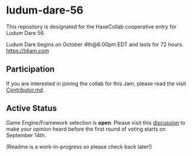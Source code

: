 # ludum-dare-56
This repository is designated for the HaxeCollab cooperative entry for Ludum Dare 56.

Ludum Dare begins on October 4th@6:00pm EDT and lasts for 72 hours.
https://ldjam.com

## Participation
If you are interested in joining the collab for this Jam, please read the visit [Contributor.md](https://github.com/haxecollab/ludum-dare-56/blob/main/CONTRIBUTOR.md).

## Active Status
Game Engine/Framework selection is **open**. Please visit this [discussion](https://github.com/haxecollab/ludum-dare-56/discussions/1) to make your opinion heard before the first round of voting starts on September 14th.

(Readme is a work-in-progress so please check back later!)
